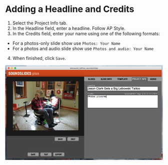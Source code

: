 # Adding a Headline and Credits

1. Select the Project Info tab. 
2. In the Headline field, enter a headline. Follow AP Style.
3. In the Credits field, enter your name using one of the following formats:
  * For a photos-only slide show use `Photos: Your Name`
  * For a photos and audio slide show use `Photos and audio: Your Name`

4. When finished, click `Save`.

![](/assets/soundslide-adding-a-headline-and-credits.png)
